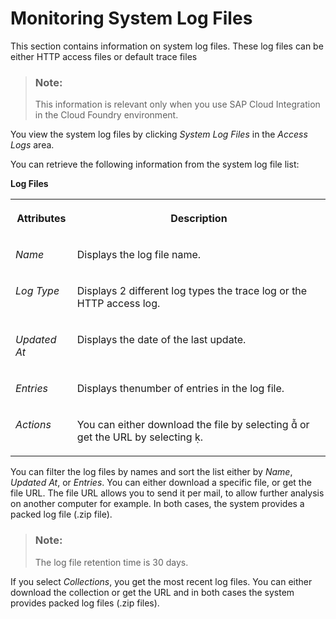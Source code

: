 <!-- loio400237616c43436b86a22c179c891dd1 -->

<link rel="stylesheet" type="text/css" href="../css/sap-icons.css"/>

# Monitoring System Log Files

This section contains information on system log files. These log files can be either HTTP access files or default trace files

> ### Note:  
> This information is relevant only when you use SAP Cloud Integration in the Cloud Foundry environment.

You view the system log files by clicking *System Log Files* in the *Access Logs* area.

You can retrieve the following information from the system log file list:

**Log Files**


<table>
<tr>
<th valign="top">

Attributes



</th>
<th valign="top">

Description



</th>
</tr>
<tr>
<td valign="top">

*Name* 



</td>
<td valign="top">

Displays the log file name.



</td>
</tr>
<tr>
<td valign="top">

*Log Type* 



</td>
<td valign="top">

Displays 2 different log types the trace log or the HTTP access log.



</td>
</tr>
<tr>
<td valign="top">

*Updated At* 



</td>
<td valign="top">

Displays the date of the last update.



</td>
</tr>
<tr>
<td valign="top">

*Entries* 



</td>
<td valign="top">

Displays thenumber of entries in the log file.



</td>
</tr>
<tr>
<td valign="top">

*Actions* 



</td>
<td valign="top">

You can either download the file by selecting <span class="SAP-icons"></span> or get the URL by selecting <span class="SAP-icons"></span>.



</td>
</tr>
</table>

You can filter the log files by names and sort the list either by *Name*, *Updated At*, or *Entries*. You can either download a specific file, or get the file URL. The file URL allows you to send it per mail, to allow further analysis on another computer for example. In both cases, the system provides a packed log file \(.zip file\).

> ### Note:  
> The log file retention time is 30 days.

If you select *Collections*, you get the most recent log files. You can either download the collection or get the URL and in both cases the system provides packed log files \(.zip files\).

